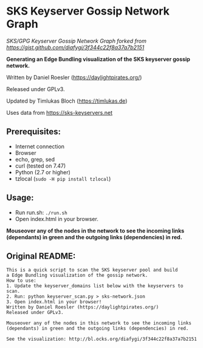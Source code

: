 # SKS Keyserver Gossip Network Graph
*SKS/GPG Keyserver Gossip Network Graph forked from https://gist.github.com/diafygi/3f344c22f8a37a7b2151*

**Generating an Edge Bundling visualization of the SKS keyserver gossip network.**

Written by Daniel Roesler (https://daylightpirates.org/)

Released under GPLv3.

Updated by Timlukas Bloch (https://timlukas.de)

Uses data from https://sks-keyservers.net

## Prerequisites:
* Internet connection
* Browser
* echo, grep, sed
* curl (tested on 7.47)
* Python (2.7 or higher)
* tzlocal (`sudo -H pip install tzlocal`)

## Usage:
* Run run.sh: `./run.sh`
* Open index.html in your browser.

**Mouseover any of the nodes in the network to see the incoming links (dependants) in green and the outgoing links (dependencies) in red.**

## Original README:
~~~
This is a quick script to scan the SKS keyserver pool and build
a Edge Bundling visualization of the gossip network.
How to use:
1. Update the keyserver_domains list below with the keyservers to scan.
2. Run: python keyserver_scan.py > sks-network.json
3. Open index.html in your browser!
Written by Daniel Roesler (https://daylightpirates.org/)
Released under GPLv3.

Mouseover any of the nodes in this network to see the incoming links (dependants) in green and the outgoing links (dependencies) in red.

See the visualization: http://bl.ocks.org/diafygi/3f344c22f8a37a7b2151
~~~
